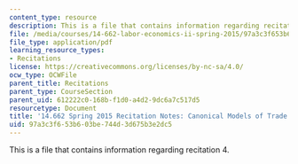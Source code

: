 ```yaml
---
content_type: resource
description: This is a file that contains information regarding recitation 4.
file: /media/courses/14-662-labor-economics-ii-spring-2015/97a3c3f653b603be744d3d675b3e2dc5_MIT14_662S15_Recitation4.pdf
file_type: application/pdf
learning_resource_types:
- Recitations
license: https://creativecommons.org/licenses/by-nc-sa/4.0/
ocw_type: OCWFile
parent_title: Recitations
parent_type: CourseSection
parent_uid: 612222c0-168b-f1d0-a4d2-9dc6a7c517d5
resourcetype: Document
title: '14.662 Spring 2015 Recitation Notes: Canonical Models of Trade and Technology'
uid: 97a3c3f6-53b6-03be-744d-3d675b3e2dc5
---
```

This is a file that contains information regarding recitation 4.
